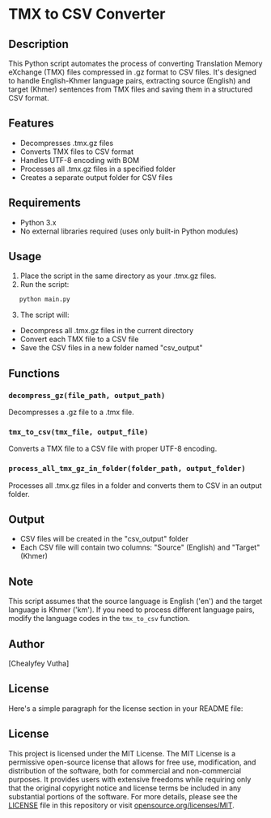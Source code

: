 # TMX to CSV Converter

## Description

This Python script automates the process of converting Translation Memory eXchange (TMX) files compressed in .gz format to CSV files. It's designed to handle English-Khmer language pairs, extracting source (English) and target (Khmer) sentences from TMX files and saving them in a structured CSV format.

## Features

- Decompresses .tmx.gz files
- Converts TMX files to CSV format
- Handles UTF-8 encoding with BOM
- Processes all .tmx.gz files in a specified folder
- Creates a separate output folder for CSV files

## Requirements

- Python 3.x
- No external libraries required (uses only built-in Python modules)

## Usage

1. Place the script in the same directory as your .tmx.gz files.
2. Run the script:
```bash
   python main.py
   ```

3. The script will:
- Decompress all .tmx.gz files in the current directory
- Convert each TMX file to a CSV file
- Save the CSV files in a new folder named "csv_output"

## Functions

### `decompress_gz(file_path, output_path)`
Decompresses a .gz file to a .tmx file.

### `tmx_to_csv(tmx_file, output_file)`
Converts a TMX file to a CSV file with proper UTF-8 encoding.

### `process_all_tmx_gz_in_folder(folder_path, output_folder)`
Processes all .tmx.gz files in a folder and converts them to CSV in an output folder.

## Output

- CSV files will be created in the "csv_output" folder
- Each CSV file will contain two columns: "Source" (English) and "Target" (Khmer)

## Note

This script assumes that the source language is English ('en') and the target language is Khmer ('km'). If you need to process different language pairs, modify the language codes in the `tmx_to_csv` function.

## Author

[Chealyfey Vutha]

## License

Here's a simple paragraph for the license section in your README file:

## License

This project is licensed under the MIT License. The MIT License is a permissive open-source license that allows for free use, modification, and distribution of the software, both for commercial and non-commercial purposes. It provides users with extensive freedoms while requiring only that the original copyright notice and license terms be included in any substantial portions of the software. For more details, please see the [LICENSE](https://github.com/lyfeyvutha/tmx-to-csv-converter/blob/main/LICENSE) file in this repository or visit [opensource.org/licenses/MIT](https://opensource.org/licenses/MIT).

